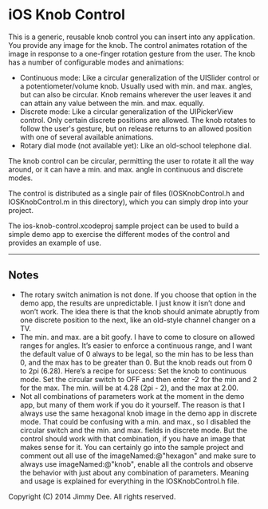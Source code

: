 iOS Knob Control
================

This is a generic, reusable knob control you can insert into any application.
You provide any image for the knob. The control animates rotation of the image
in response to a one-finger rotation gesture from the user. The knob has a number
of configurable modes and animations:

- Continuous mode: Like a circular generalization of the UISlider control or a
  potentiometer/volume knob. Usually used with min. and max. angles, but can also
  be circular. Knob remains wherever the user leaves it and can attain any value
  between the min. and max. equally.
- Discrete mode: Like a circular generalization of the UIPickerView control.
  Only certain discrete positions are allowed. The knob rotates
  to follow the user's gesture, but on release returns to an allowed position with
  one of several available animations.
- Rotary dial mode (not available yet): Like an old-school telephone dial.

The knob control can be circular, permitting the user to rotate it all the way around,
or it can have a min. and max. angle in continuous and discrete modes.

The control is distributed as a single pair of files (IOSKnobControl.h and IOSKnobControl.m in this directory), which you can simply
drop into your project.

The ios-knob-control.xcodeproj sample project can be used to build a simple demo app
to exercise the different modes of the control and provides an example of use.

---

Notes
-----

- The rotary switch animation is not done. If you choose that option in the demo app, the
  results are unpredictable. I just know it isn’t done and won’t work. The idea there is that
  the knob should animate abruptly from one discrete position to the next, like an old-style
  channel changer on a TV.
- The min. and max. are a bit goofy. I have to come to closure on allowed ranges for angles.
  It’s easier to enforce a continuous range, and I want the default value of 0 always to be
  legal, so the min has to be less than 0, and the max has to be greater than 0. But the knob
  reads out from 0 to 2pi (6.28). Here’s a recipe for success: Set the knob to continuous mode.
  Set the circular switch to OFF and then enter -2 for the min and 2 for the max. The min.
  will be at 4.28 (2pi - 2), and the max at 2.00.
- Not all combinations of parameters work at the moment in the demo app, but many of them
  work if you do it yourself. The reason is that I always use the same hexagonal knob image
  in the demo app in discrete mode. That could be confusing with a min. and max., so I
  disabled the circular switch and the min. and max. fields in discrete mode. But the
  control should work with that combination, if you have an image that makes sense for it.
  You can certainly go into the sample project and comment out all use of the
  imageNamed:@"hexagon" and make sure to always use imageNamed:@"knob", enable all the
  controls and observe the behavior with just about any combination of parameters. Meaning
  and usage is explained for everything in the IOSKnobControl.h file.


Copyright (C) 2014 Jimmy Dee. All rights reserved.
